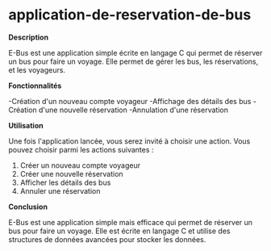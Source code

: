 # application-de-reservation-de-bus

**Description**

E-Bus est une application simple écrite en langage C qui permet de réserver un bus pour faire un voyage. Elle permet de gérer les bus, les réservations, et les voyageurs.

**Fonctionnalités**

-Création d'un nouveau compte voyageur
-Affichage des détails des bus
-Création d'une nouvelle réservation
-Annulation d'une réservation


**Utilisation**

Une fois l'application lancée, vous serez invité à choisir une action. Vous pouvez choisir parmi les actions suivantes :
1. Créer un nouveau compte voyageur
2. Créer une nouvelle réservation
3. Afficher les détails des bus
4. Annuler une réservation


**Conclusion**

E-Bus est une application simple mais efficace qui permet de réserver un bus pour faire un voyage. Elle est écrite en langage C et utilise des structures de données avancées pour stocker les données.